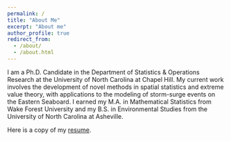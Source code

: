 ```yaml
---
permalink: /
title: "About Me"
excerpt: "About me"
author_profile: true
redirect_from: 
  - /about/
  - /about.html
---
```


I am a Ph.D. Candidate in the Department of Statistics & Operations Research at the University of North Carolina at Chapel Hill. My current work involves the development of novel methods in spatial statistics and extreme value theory, with applications to the modeling of storm-surge events on the Eastern Seaboard. I earned my M.A. in Mathematical Statistics from Wake Forest University and my B.S. in Environmental Studies from the University of North Carolina at Asheville.

Here is a copy of my [resume](BrianNathanWhite.github.io/resume.pdf).
